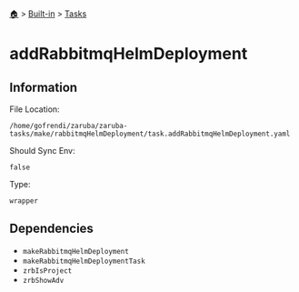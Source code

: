 <!--startTocHeader-->
[🏠](../../README.md) > [Built-in](../README.md) > [Tasks](README.md)
# addRabbitmqHelmDeployment
<!--endTocHeader-->


## Information

File Location:

    /home/gofrendi/zaruba/zaruba-tasks/make/rabbitmqHelmDeployment/task.addRabbitmqHelmDeployment.yaml

Should Sync Env:

    false

Type:

    wrapper


## Dependencies

- `makeRabbitmqHelmDeployment`
- `makeRabbitmqHelmDeploymentTask`
- `zrbIsProject`
- `zrbShowAdv`



<!--startTocSubtopic-->

<!--endTocSubtopic-->